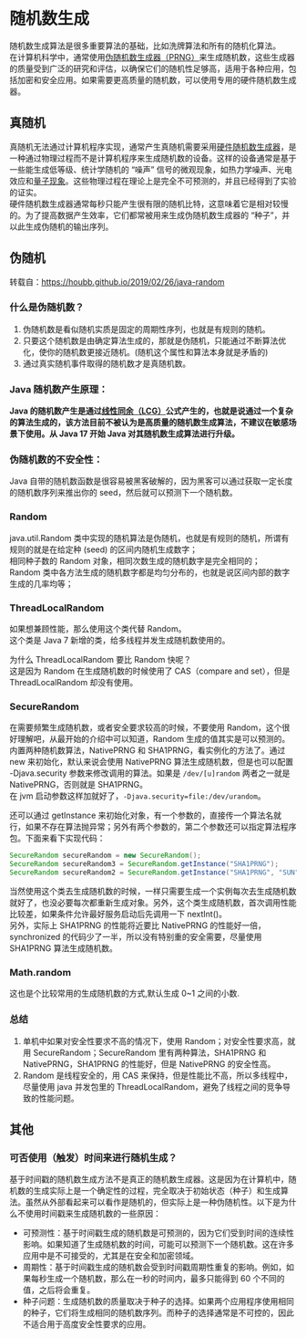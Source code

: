 # 随机数生成
随机数生成算法是很多重要算法的基础，比如洗牌算法和所有的随机化算法。  
在计算机科学中，通常使用[伪随机数生成器（PRNG）](https://en.wikipedia.org/wiki/Pseudorandom_number_generator)来生成随机数，这些生成器的质量受到广泛的研究和评估，以确保它们的随机性足够高，适用于各种应用，包括加密和安全应用。如果需要更高质量的随机数，可以使用专用的硬件随机数生成器。  

## 真随机
真随机无法通过计算机程序实现，通常产生真随机需要采用[硬件随机数生成器](https://zh.wikipedia.org/wiki/%E7%A1%AC%E4%BB%B6%E9%9A%8F%E6%9C%BA%E6%95%B0%E7%94%9F%E6%88%90%E5%99%A8)，是一种通过物理过程而不是计算机程序来生成随机数的设备。这样的设备通常是基于一些能生成低等级、统计学随机的 “噪声” 信号的微观现象，如热力学噪声、光电效应和[量子现象](https://learn.microsoft.com/zh-cn/azure/quantum/tutorial-qdk-quantum-random-number-generator?tabs=tabid-copilot)。这些物理过程在理论上是完全不可预测的，并且已经得到了实验的证实。  
硬件随机数生成器通常每秒只能产生很有限的随机比特，这意味着它是相对较慢的。为了提高数据产生效率，它们都常被用来生成伪随机数生成器的 “种子”，并以此生成伪随机的输出序列。  

## 伪随机
转载自：https://houbb.github.io/2019/02/26/java-random  

### 什么是伪随机数？
1. 伪随机数是看似随机实质是固定的周期性序列，也就是有规则的随机。
2. 只要这个随机数是由确定算法生成的，那就是伪随机，只能通过不断算法优化，使你的随机数更接近随机。(随机这个属性和算法本身就是矛盾的)
3. 通过真实随机事件取得的随机数才是真随机数。

### Java 随机数产生原理：
**Java 的随机数产生是通过[线性同余（LCG）](https://zh.wikipedia.org/wiki/%E7%B7%9A%E6%80%A7%E5%90%8C%E9%A4%98%E6%96%B9%E6%B3%95)公式产生的，也就是说通过一个复杂的算法生成的，该方法目前不被认为是高质量的随机数生成算法，不建议在敏感场景下使用。从 Java 17 开始 Java 对其随机数生成算法进行升级。**  

### 伪随机数的不安全性：
Java 自带的随机数函数是很容易被黑客破解的，因为黑客可以通过获取一定长度的随机数序列来推出你的 seed，然后就可以预测下一个随机数。  

### Random
java.util.Random 类中实现的随机算法是伪随机，也就是有规则的随机，所谓有规则的就是在给定种 (seed) 的区间内随机生成数字；  
相同种子数的 Random 对象，相同次数生成的随机数字是完全相同的；  
Random 类中各方法生成的随机数字都是均匀分布的，也就是说区间内部的数字生成的几率均等；  

### ThreadLocalRandom
如果想兼顾性能，那么使用这个类代替 Random。  
这个类是 Java 7 新增的类，给多线程并发生成随机数使用的。  

为什么 ThreadLocalRandom 要比 Random 快呢？  
这是因为 Random 在生成随机数的时候使用了 CAS（compare and set），但是 ThreadLocalRandom 却没有使用。  

### SecureRandom
在需要频繁生成随机数，或者安全要求较高的时候，不要使用 Random，这个很好理解吧，从最开始的介绍中可以知道，Random 生成的值其实是可以预测的。  
内置两种随机数算法，NativePRNG 和 SHA1PRNG，看实例化的方法了。通过 new 来初始化，默认来说会使用 NativePRNG 算法生成随机数，但是也可以配置 -Djava.security 参数来修改调用的算法。如果是 `/dev/[u]random` 两者之一就是 NativePRNG，否则就是 SHA1PRNG。  
在 jvm 启动参数这样加就好了，`-Djava.security=file:/dev/urandom`。  

还可以通过 getInstance 来初始化对象，有一个参数的，直接传一个算法名就行，如果不存在算法抛异常；另外有两个参数的，第二个参数还可以指定算法程序包。下面来看下实现代码：  
```java
SecureRandom secureRandom = new SecureRandom();
SecureRandom secureRandom3 = SecureRandom.getInstance("SHA1PRNG");
SecureRandom secureRandom2 = SecureRandom.getInstance("SHA1PRNG", "SUN");
```  

当然使用这个类去生成随机数的时候，一样只需要生成一个实例每次去生成随机数就好了，也没必要每次都重新生成对象。另外，这个类生成随机数，首次调用性能比较差，如果条件允许最好服务启动后先调用一下 nextInt()。  
另外，实际上 SHA1PRNG 的性能将近要比 NativePRNG 的性能好一倍，synchronized 的代码少了一半，所以没有特别重的安全需要，尽量使用 SHA1PRNG 算法生成随机数。  

### Math.random
这也是个比较常用的生成随机数的方式,默认生成 0~1 之间的小数.  

### 总结
1. 单机中如果对安全性要求不高的情况下，使用 Random；对安全性要求高，就用 SecureRandom；SecureRandom 里有两种算法，SHA1PRNG 和 NativePRNG，SHA1PRNG 的性能好，但是 NativePRNG 的安全性高。
2. Random 是线程安全的，用 CAS 来保持，但是性能比不高，所以多线程中，尽量使用 java 并发包里的 ThreadLocalRandom，避免了线程之间的竞争导致的性能问题。


## 其他
### 可否使用（触发）时间来进行随机生成？
基于时间戳的随机数生成方法不是真正的随机数生成器。这是因为在计算机中，随机数的生成实际上是一个确定性的过程，完全取决于初始状态（种子）和生成算法。虽然从外部看起来可以看作是随机的，但实际上是一种伪随机性。以下是为什么不使用时间戳来生成随机数的一些原因：
* 可预测性：基于时间戳生成的随机数是可预测的，因为它们受到时间的连续性影响。如果知道了生成随机数的时间，可能可以预测下一个随机数。这在许多应用中是不可接受的，尤其是在安全和加密领域。
* 周期性：基于时间戳生成的随机数会受到时间戳周期性重复的影响。例如，如果每秒生成一个随机数，那么在一秒的时间内，最多只能得到 60 个不同的值，之后将会重复。
* 种子问题：生成随机数的质量取决于种子的选择。如果两个应用程序使用相同的种子，它们将生成相同的随机数序列。而种子的选择通常是不可控的，因此不适合用于高度安全性要求的应用。


